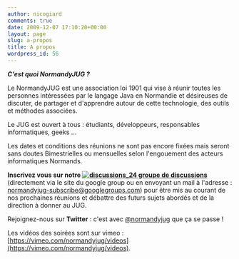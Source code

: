 ```yaml
---
author: nicogiard
comments: true
date: 2009-12-07 17:10:20+00:00
layout: page
slug: a-propos
title: A propos
wordpress_id: 56
---
```


_**C'est quoi NormandyJUG ?**_

Le NormandyJUG est une association loi 1901 qui vise à réunir toutes les personnes intéressées par le langage Java en Normandie et désireuses de discuter, de partager et d'apprendre autour de cette technologie, des outils et méthodes associées.

Le JUG est ouvert à tous : étudiants, développeurs, responsables informatiques, geeks ...

Les dates et conditions des réunions ne sont pas encore fixées mais seront sans doutes Bimestrielles ou mensuelles selon l'engouement des acteurs informatiques Normands.

**Inscrivez vous sur notre [![discussions_24](http://www.normandyjug.org/wp-content/uploads/2009/12/discussions_24.png) groupe de discussions](http://groups.google.com/group/normandyjug)** (directement via le site du google group ou en envoyant un mail à l'adresse : [normandyjug-subscribe@googlegroups.com](mailto:normandyjug-subscribe@googlegroups.com)) pour être mis au courant de nos prochaines réunions et débattre des futurs sujets abordés et de la direction à donner au JUG.

Rejoignez-nous sur **Twitter** : c'est avec [@normandyjug](http://twitter.com/normandyjug) que ça se passe !

Les vidéos des soirées sont sur vimeo : [https://vimeo.com/normandyjug/videos](https://vimeo.com/normandyjug/videos).

